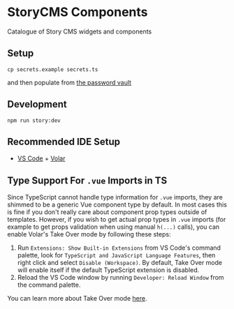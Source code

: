 # StoryCMS Components

Catalogue of Story CMS widgets and components

## Setup

```
cp secrets.example secrets.ts
```

and then populate from [the password vault](https://start.1password.com/open/i?a=GKKQJPOIFBB2PM5RSLXR6WMYIA&v=c53xvr3gsew3pncvx2fx7vsxzu&i=cejuxu74obe7flkdhf5dw2yhqi&h=onesheep.1password.com)

## Development

```
npm run story:dev
```

## Recommended IDE Setup

- [VS Code](https://code.visualstudio.com/) + [Volar](https://marketplace.visualstudio.com/items?itemName=Vue.volar)

## Type Support For `.vue` Imports in TS

Since TypeScript cannot handle type information for `.vue` imports, they are shimmed to be a generic Vue component type by default. In most cases this is fine if you don't really care about component prop types outside of templates. However, if you wish to get actual prop types in `.vue` imports (for example to get props validation when using manual `h(...)` calls), you can enable Volar's Take Over mode by following these steps:

1. Run `Extensions: Show Built-in Extensions` from VS Code's command palette, look for `TypeScript and JavaScript Language Features`, then right click and select `Disable (Workspace)`. By default, Take Over mode will enable itself if the default TypeScript extension is disabled.
2. Reload the VS Code window by running `Developer: Reload Window` from the command palette.

You can learn more about Take Over mode [here](https://github.com/johnsoncodehk/volar/discussions/471).
